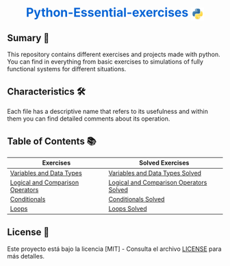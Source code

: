 <h1 align="center" style="color: #0366d6;">
   Python-Essential-exercises
   <img align="center" src="https://raw.githubusercontent.com/devicons/devicon/master/icons/python/python-original.svg" alt="python" width="30" height="30"/>
</h1>

## Sumary 📖

This repository contains different exercises and projects made with python. You can find in everything from basic exercises to simulations of fully functional systems for different situations.

## Characteristics 🛠️

Each file has a descriptive name that refers to its usefulness and within them you can find detailed comments about its operation.

## Table of Contents 📚

|                 Exercises                  |                   Solved Exercises                         |
|--------------------------------------------|------------------------------------------------------------|
| [Variables and Data Types][ex1]            | [Variables and Data Types Solved][sol1]                    |
| [Logical and Comparison Operators][ex2]    | [Logical and Comparison Operators Solved][sol2]            |
| [Conditionals][ex3]                        | [Conditionals Solved][sol3]                                |
| [Loops][ex4]                               | [Loops Solved][sol4]                                       |

[ex1]: Exercises_in_English/Quetions_Variables_and_Data_Types.md
[sol1]: Exercises_in_English/ENG_variables_and_data_types.js
[ex2]: Exercises_in_English/Questions_Logical_and_Comparison_Operators.md
[sol2]: Exercises_in_English/ENG_logical_operators_and_comparisons.js
[ex3]: Exercises_in_English/Questions_Conditionals.md
[sol3]: Exercises_in_English/ENG_conditionalStructures.js
[ex4]: Exercises_in_English/Quiestions_Loops.md
[sol4]: Exercises_in_English/ENG_bucles_control.js

## License 📜

Este proyecto está bajo la licencia [MIT] - Consulta el archivo [LICENSE](LICENSE) para más detalles.
